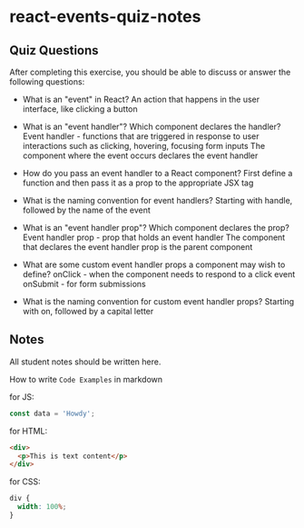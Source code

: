 # react-events-quiz-notes

## Quiz Questions

After completing this exercise, you should be able to discuss or answer the following questions:

- What is an "event" in React?
  An action that happens in the user interface, like clicking a button

- What is an "event handler"? Which component declares the handler?
  Event handler - functions that are triggered in response to user interactions such as clicking, hovering, focusing form inputs
  The component where the event occurs declares the event handler

- How do you pass an event handler to a React component?
  First define a function and then pass it as a prop to the appropriate JSX tag

- What is the naming convention for event handlers?
  Starting with handle, followed by the name of the event

- What is an "event handler prop"? Which component declares the prop?
  Event handler prop - prop that holds an event handler
  The component that declares the event handler prop is the parent component

- What are some custom event handler props a component may wish to define?
  onClick - when the component needs to respond to a click event
  onSubmit - for form submissions

- What is the naming convention for custom event handler props?
  Starting with on, followed by a capital letter

## Notes

All student notes should be written here.

How to write `Code Examples` in markdown

for JS:

```javascript
const data = 'Howdy';
```

for HTML:

```html
<div>
  <p>This is text content</p>
</div>
```

for CSS:

```css
div {
  width: 100%;
}
```
